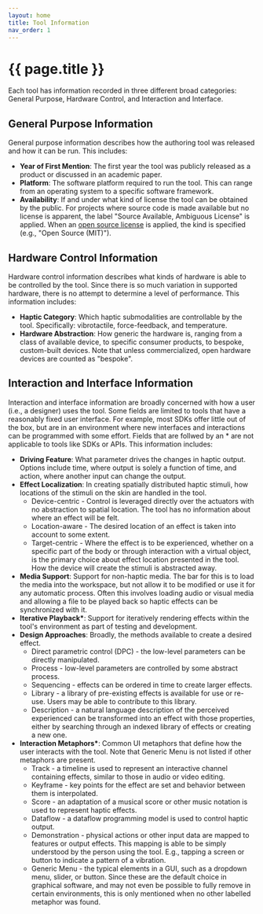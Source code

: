 ```yaml
---
layout: home
title: Tool Information
nav_order: 1
---
```


# {{ page.title }}

Each tool has information recorded in three different broad categories: General Purpose, Hardware Control, and Interaction and Interface.

## General Purpose Information

General purpose information describes how the authoring tool was released and how it can be run.
This includes:

* **Year of First Mention**: The first year the tool was publicly released as a product or discussed in an academic paper.
* **Platform**: The software platform required to run the tool. This can range from an operating system to a specific software framework.
* **Availability**: If and under what kind of license the tool can be obtained by the public.
For projects where source code is made available but no license is apparent, the label "Source Available, Ambiguous License" is applied.
When an [open source license](https://opensource.org/osd) is applied, the kind is specified (e.g., "Open Source (MIT)").

## Hardware Control Information

Hardware control information describes what kinds of hardware is able to be controlled by the tool.
Since there is so much variation in supported hardware, there is no attempt to determine a level of performance.
This information includes:

* **Haptic Category**: Which haptic submodalities are controllable by the tool. Specifically: vibrotactile, force-feedback, and temperature.
* **Hardware Abstraction**: How generic the hardware is, ranging from a class of available device, to specific consumer products, to bespoke, custom-built devices.
Note that unless commercialized, open hardware devices are counted as "bespoke".

## Interaction and Interface Information

Interaction and interface information are broadly concerned with how a user (i.e., a designer) uses the tool.
Some fields are limited to tools that have a reasonably fixed user interface.
For example, most SDKs offer little out of the box, but are in an environment where new interfaces and interactions can be programmed with some effort.
Fields that are follwed by an \* are not applicable to tools like SDKs or APIs.
This information includes:

* **Driving Feature**: What parameter drives the changes in haptic output. Options include time, where output is solely a function of time, and action, where another input can change the output.
* **Effect Localization**: In creating spatially distributed haptic stimuli, how locations of the stimuli on the skin are handled in the tool.
    * Device-centric - Control is leveraged directly over the actuators with no abstraction to spatial location. The tool has no information about where an effect will be felt.
    * Location-aware - The desired location of an effect is taken into account to some extent.
    * Target-centric - Where the effect is to be experienced, whether on a specific part of the body or through interaction with a virtual object, is the primary choice about effect location presented in the tool. How the device will create the stimuli is abstracted away.
* **Media Support**: Support for non-haptic media. The bar for this is to load the media into the workspace, but not allow it to be modified or use it for any automatic process. Often this involves loading audio or visual media and allowing a file to be played back so haptic effects can be synchronized with it.
* **Iterative Playback\***: Support for iteratively rendering effects within the tool's environment as part of testing and development.
* **Design Approaches**: Broadly, the methods available to create a desired effect.
    * Direct parametric control (DPC) - the low-level parameters can be directly manipulated.
    * Process - low-level parameters are controlled by some abstract process.
    * Sequencing - effects can be ordered in time to create larger effects.
    * Library - a library of pre-existing effects is available for use or re-use. Users may be able to contribute to this library.
    * Description - a natural language description of the perceived experienced can be transformed into an effect with those properties, either by searching through an indexed library of effects or creating a new one.
* **Interaction Metaphors\***: Common UI metaphors that define how the user interacts with the tool. Note that Generic Menu is not listed if other metaphors are present.
    * Track - a timeline is used to represent an interactive channel containing effects, similar to those in audio or video editing.
    * Keyframe - key points for the effect are set and behavior between them is interpolated.
    * Score - an adaptation of a musical score or other music notation is used to represent haptic effects.
    * Dataflow - a dataflow programming model is used to control haptic output.
    * Demonstration - physical actions or other input data are mapped to features or output effects. This mapping is able to be simply understood by the person using the tool. E.g., tapping a screen or button to indicate a pattern of a vibration.
    * Generic Menu - the typical elements in a GUI, such as a dropdown menu, slider, or button. Since these are the default choice in graphical software, and may not even be possible to fully remove in certain environments, this is only mentioned when no other labelled metaphor was found.
